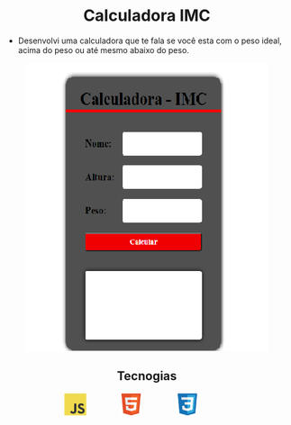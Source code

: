 <h1 align="center">Calculadora IMC</h1>

- Desenvolvi uma calculadora que te fala se você esta com o peso ideal, acima do peso ou até mesmo abaixo do peso.

<p align="center">
<img src="img/calculadora.png">
</p>

<h2 align="center">Tecnogias</h2>
<p align="center">
<img height="40" src="https://raw.githubusercontent.com/devicons/devicon/master/icons/javascript/javascript-original.svg">
 &nbsp;&nbsp;&nbsp;&nbsp;&nbsp;&nbsp;&nbsp;&nbsp;&nbsp;&nbsp;&nbsp;&nbsp;&nbsp;
<img height="40" src="https://raw.githubusercontent.com/devicons/devicon/master/icons/html5/html5-original.svg">
 &nbsp;&nbsp;&nbsp;&nbsp;&nbsp;&nbsp;&nbsp;&nbsp;&nbsp;&nbsp;&nbsp;&nbsp;&nbsp;
<img height="40" src="https://raw.githubusercontent.com/devicons/devicon/master/icons/css3/css3-original.svg">
 &nbsp;&nbsp;&nbsp;&nbsp;&nbsp;&nbsp;&nbsp;&nbsp;&nbsp;&nbsp;&nbsp;&nbsp;&nbsp;
<p/>
